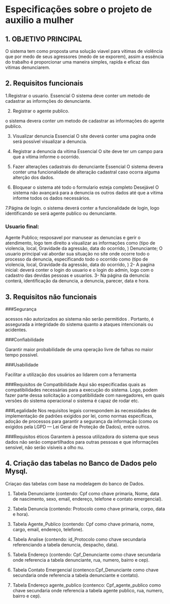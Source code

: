 # Especificações sobre o projeto de auxilio a mulher

## 1. OBJETIVO PRINCIPAL

O sistema tem como proposta uma solução viavel para vitimas de violência que por medo de seus agressores (medo de se exporem), assim a essência do trabalho é proporcionar uma maneira simples, rapida e eficaz das vitimas denunciarem.

## 2. Requisitos funcionais
1.Registrar o usuario. 
Essencial
O sistema deve conter um metodo de cadastrar as informções do denunciante.

2. Registrar o agente publico.

o sistema devera conter um metodo de cadastrar as informações do agente publico.

3. Visualizar denuncia
Essencial
O site deverá conter uma pagina onde será possível visualizar a denuncia.

4. Registrar a denuncia da vitima
Essencial
O site deve ter um campo para que a vitima informe o ocorrido.

5. Fazer alterações cadastrais do denunciante
Essencial
O sistema devera conter uma funcionalidade de alteração cadastral caso ocorra alguma alterção dos dados.

6. Bloquear o sistema até todo o formulario esteja completo
Desejável
O sistema não avançará para a denuncia os outros dados até que a vitima informe todos os dados necessários.

7.Página de login.
o sistema deverá conter a funcionalidade de login, logo identificando se será agente publico ou denunciante.

### Usuario final:
Agente Publico;
resposavel por manusear as denuncias e gerir o atendimento, 
logo tem direito a visualizar as informações como (tipo de violencia, 
local, Gravidade da agressão, data do ocorrido, )
Denunciante;
O usuario principal vai abordar sua situação no site onde ocorre todo o processo da denuncia, especificando todo o ocorrido como (tipo de violencia, 
local, Gravidade da agressão, data do ocorrido, )
2- A pagina inicial:
deverá conter o login do usuario e o login do admin, logo com o cadastro das devidas pessoas e usuarios.
3- Na página da denuncia:
conterá, identificação da denuncia, a denuncia, parecer, data e hora.

## 3. Requisitos não funcionais

###Segurança

acessos não autorizados ao sistema não serão permitidos . Portanto, é assegurada a integridade do sistema quanto a ataques intencionais ou acidentes.

###Confiabilidade

Garantir maior probabilidade de uma operação livre de falhas no maior tempo possivel.

###Usabilidade

Facilitar a utilização dos usuários ao lidarem com a ferramenta

###Requisitos de Compatibilidade
Aqui são especificadas quais as compatibilidades necessárias para a execução do sistema. Logo, podem fazer parte dessa solicitação a compatibilidade com navegadores, em quais versões do sistema operacional o sistema é capaz de rodar etc.

###Legalidade
Nos requisitos legais correspondem às necessidades de implementação de padrões exigidos por lei, como normas específicas, adoção de processos para garantir a segurança da informação (como os exigidos pela LGPD — Lei Geral de Proteção de Dados), entre outros.

###Requisitos éticos
Garantem à pessoa utilizadora do sistema que seus dados não serão compartilhados para outras pessoas e que informações sensível, não serão visíveis a olho nu. 


## 4. Criação das tabelas no Banco de Dados pelo Mysql.

Criaçao das tabelas com base na modelagem do banco de Dados.

1. Tabela Denunciante (contendo: Cpf como chave primaria, Nome, data de nascimento, sexo, email, endereço, telefone e contato emergencial).

2. Tabela Denuncia (contendo: Protocolo como chave primaria, corpo, data e hora).

3. Tabela Agente_Publico (contendo: Cpf como chave primaria, nome, cargo, email, endereço, telefone).

4. Tabela Analise (contendo: id_Protocolo como chave secundaria referenciando a tabela denuncia, despacho, data).

5. Tabela Endereço (contendo: Cpf_Denunciante como chave secundaria onde referencia a tabela denunciante, rua, numero, bairro e cep).

6. Tabela Contato Emergencial (contenco:Cpf_Denunciante como chave secundaria onde referencia a tabela denunciante e contato).

7. Tabela Endereço agente_publico (contenco: Cpf_agente_publico como chave secundaria onde referencia a tabela agente publico, rua, numero, bairro e cep).
